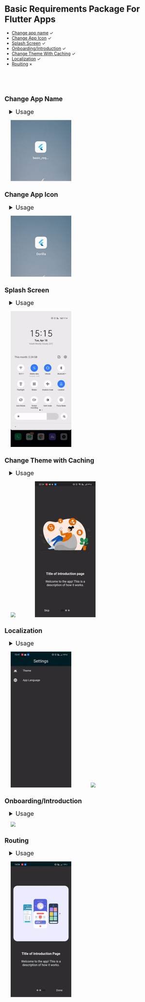 # Basic Requirements Package For Flutter Apps

- [Change app name](#app-name) ✓
- [Change App Icon](#app-icon) ✓
- [Splash Screen](#splash-screen) ✓
- [Onboarding/Introduction](#onboarding) ✓
- [Change Theme With Caching](#theme) ✓
- [Localization](#localization) ✓
- [Rouiting](#routing) ×

<br>
<br>
<br>

<a id="app-name"></a>

## Change App Name

<details style="margin:15px">
  <summary style="font-size:20px"> Usage</summary>
  
#### Android

Go to android manifest.xml.

```
android / app / src / main / AndroidManifest.xml
```

Change android label with your app name.

```
<application
          android:name="io.flutter.app.FlutterApplication"
          android:label="App Name"
          android:icon="@mipmap/launcher_icon">
```

#### Ios

Go to Info.plist.

```
ios / Runner / Info.plist
```

Change bundle name with your app name.

```
<key>CFBundleName</key>
<string>App Name</string>
```

</details>

<p>
  <img src="assets/readme/change_name.gif" width="200" hspace="20">
</p>

<a id="app-icon"></a>

## Change App Icon

<details style="margin:15px">
  <summary style="font-size:20px"> Usage</summary>
  
#### Android & Ios

Add last version of flutter_launcher_icons package in dev_dependencies.

```
dev_dependencies:
  flutter_launcher_icons: "^0.13.0"
```

Add your app icon path in pubspec.yaml/assets.

```
assets:
    - assets/icon/icon.png
```

Add your Flutter Launcher Icons configuration to your pubspec.yaml

```
flutter_icons:
  android: true
  ios: true
  image_path: "assets/icon/icon.png"

```

İf you want to change icon also web, windows, macos then add this:

```
web:
    generate: true
    image_path: "path/to/image.png"
    background_color: "#hexcode"
    theme_color: "#hexcode"
  windows:
    generate: true
    image_path: "path/to/image.png"
    icon_size: 48 # min:48, max:256, default: 48
  macos:
    generate: true
    image_path: "path/to/image.png"
```

After setting up the configuration, run the package.

```
flutter pub get
flutter pub run flutter_launcher_icons
```

</details>

<p>
  <img src="assets/readme/change_icon.gif" width="200" hspace="20">
</p>

<a id="splash-screen"></a>

## Splash Screen

<details style="margin:15px">
  <summary style="font-size:20px"> Usage</summary>
  
#### Android & Ios

Add last version of flutter_native_splash package in dev_dependencies.

```
dev_dependencies:
  flutter_native_splash: ^2.2.19
```

Add your app logo pubspec.yaml/assets.

```
assets:
    - assets/logo/
```

Add your Flutter Native Splash configuration to your pubspec.yaml

```
flutter_native_splash:
  color: "#dcd5cd"
  image: assets/logo/logo.png
  color_dark: "#1b1106"
  image_dark: assets/logo/logo_dark.png

  android_12:
    image: assets/logo/logo.png
    icon_background_color: "#dcd5cd"
    image_dark: assets/logo/logo_dark.png
    icon_background_color_dark: "#1b1106"

  web: false
```

After setting up the configuration, run the package.

```
flutter pub get
flutter pub run flutter_native_splash:create
```

</details>

<p>
  <img src="assets/readme/splash_screen.gif" width="200" hspace="20">
</p>

<a id="theme"></a>

## Change Theme with Caching

<details style="margin:15px">
  <summary style="font-size:20px"> Usage</summary>
  
#### Android & Ios

Add last version of flutter_bloc package for state management and hive, hive_flutter for caching in dependencies.

```
dependencies:
  flutter_bloc: ^8.1.2
  hive: ^2.2.3
  hive_flutter: ^1.1.0
```

Add last version of build_runner package and hive_generator in dev dependencies.

```
dev_dependencies:
  build_runner: ^2.3.3
  hive_generator: ^2.0.0
```

Create theme classes for your themes and create cubit class for your thememode value. Create box with hive and make caching.

</details>

<p>
  <img src="assets/readme/theme_caching.gif" width="200" hspace="20">
  <img src="assets/readme/theme_changing_intro.gif" width="200" hspace="40">
</p>

<a id="localization"></a>

## Localization

<details style="margin:15px">
  <summary style="font-size:20px"> Usage</summary>
  
#### Android & Ios

Add last version of easy_localization in dependencies.

```
dependencies:
  easy_localization: ^3.0.1
```

Create folder and add translation your local files.

```
assets
└── translations
    ├── en-US.json
    └── tr-TR.json
```

Add assets localization directory in pubspec.yaml

```
flutter:
  assets:
    - assets/translations/
```

Add easy localization widget.

```
import 'package:flutter/material.dart';
import 'package:flutter_localizations/flutter_localizations.dart';
import 'package:easy_localization/easy_localization.dart';

void main() async {
  WidgetsFlutterBinding.ensureInitialized();
  await EasyLocalization.ensureInitialized();

  runApp(
    EasyLocalization(
      supportedLocales: [Locale('en', 'US'), Locale('de', 'DE')],
      path: 'assets/translations', // <-- change the path of the translation files
      fallbackLocale: Locale('en', 'US'),
      child: MyApp()
    ),
  );
}

class MyApp extends StatelessWidget {
  @override
  Widget build(BuildContext context) {
    return MaterialApp(
      localizationsDelegates: context.localizationDelegates,
      supportedLocales: context.supportedLocales,
      locale: context.locale,
      home: MyHomePage()
    );
  }
}
```

If you want to change locale, You change with context.

</details>

<p float="left">
  <img src="assets/readme/localization.gif" width="200" hspace="20">
  <img src="assets/readme/localization_intro.gif" width="200" hspace="40">
</p>

<a id="onboarding"></a>

## Onboarding/Introduction

<details style="margin:15px">
  <summary style="font-size:20px"> Usage</summary>
  
#### Android & Ios

Add last version of introduction_screen in dependencies.

```
dependencies:
  introduction_screen: ^3.1.7
```

Create PageViewModel Widget for your introduction pages.

```
PageViewModel(
  title: "This is a title",
  body: "This is a description.",
  image: const Center(
    child: Text("Text", style: TextStyle(fontSize: 100.0)),
  ),
)
```

Create IntroductionScreen and configure with page list.

```
IntroductionScreen(
  pages: listPagesViewModel,
  showNextButton: false,
  done: const Text("Done"),
  onDone: () {
    // Caching and Routing
  },
)
```

P.s. Add your caching function on onDone callback.

</details>

<p>
  <img src="assets/readme/onboarding.gif" width="200" hspace="20">
</p>

<a id="routing"></a>

## Routing

<details style="margin:15px">
  <summary style="font-size:20px"> Usage</summary>
  
#### Android & Ios

Add last version of go_router in dependencies.

```
dependencies:
  go_router: ^6.5.7
```

Create GoRouter Widget for your Navigation System.

```
final _router = GoRouter(
  routes: [
    GoRoute(
      path: '/',
      builder: (context, state) => HomeScreen(),
    ),
  ],
);
```

Configure MaterialApp like this.

```
MaterialApp.router(
  routerConfig: _router,
);
```

</details>
<p>
  <img src="assets/readme/routing.gif" width="200" hspace="20">
</p>
